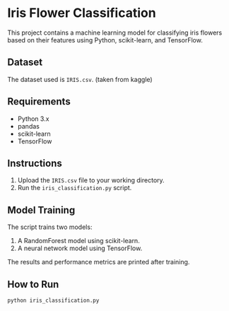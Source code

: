 # Iris Flower Classification

This project contains a machine learning model for classifying iris flowers based on their features using Python, scikit-learn, and TensorFlow.

## Dataset

The dataset used is `IRIS.csv`. (taken from kaggle)

## Requirements

- Python 3.x
- pandas
- scikit-learn
- TensorFlow

## Instructions

1. Upload the `IRIS.csv` file to your working directory.
2. Run the `iris_classification.py` script.

## Model Training

The script trains two models:
1. A RandomForest model using scikit-learn.
2. A neural network model using TensorFlow.

The results and performance metrics are printed after training.

## How to Run

```bash
python iris_classification.py

